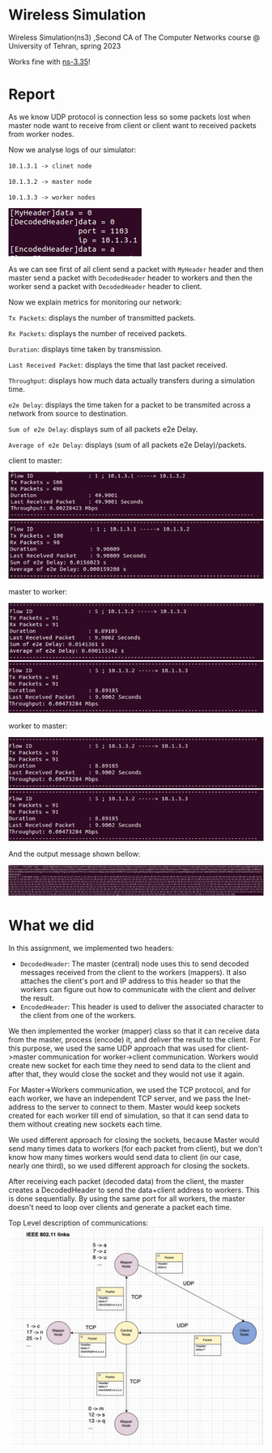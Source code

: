# Wireless Simulation

Wireless Simulation(ns3) ,Second CA of The Computer Networks course @ University of Tehran, spring 2023

Works fine with [ns-3.35](https://www.nsnam.org/releases/ns-3-35/)!

# Report
As we know UDP protocol is connection less so some packets lost when master node want to receive from client or client want to received packets from worker nodes.

 Now we analyse logs of our simulator:

`10.1.3.1 -> clinet node`

`10.1.3.2 -> master node`

`10.1.3.3 -> worker nodes`

![diagram](screenshots/header-log.png)

As we can see first of all client send a packet with `MyHeader` header and then master send a packet with `DecodedHeader` header to workers and then the worker send a packet with `DecodedHeader` header to client.

Now we explain metrics for monitoring our network:

`Tx Packets`: displays the number of transmitted packets.

`Rx Packets`: displays the number of received packets.

`Duration`: displays time taken by transmission.

`Last Received Packet`: displays the time that last packet received.

`Throughput`: displays how much data actually transfers during a simulation time.

`e2e Delay`: displays the time taken for a packet to be transmited across a network from source to destination.

`Sum of e2e Delay`: displays sum of all packets e2e Delay.

`Average of e2e Delay`: displays (sum of all packets e2e Delay)/packets.

client to master:

![diagram](screenshots/client-to-master1.png)
![diagram](screenshots/client-to-master2.png)

master to worker:

![diagram](screenshots/master-to-worker1.png)
![diagram](screenshots/master-to-worker2.png)

worker to master:

![diagram](screenshots/master-to-worker2.png)
![diagram](screenshots/master-to-worker2.png)

And the output message shown bellow:

![diagram](screenshots/out.png)

# What we did

In this assignment, we implemented two headers:

- `DecodedHeader`: The master (central) node uses this to send decoded messages received from the client to the workers (mappers). It also attaches the client's port and IP address to this header so that the workers can figure out how to communicate with the client and deliver the result.
- `EncodedHeader`: This header is used to deliver the associated character to the client from one of the workers.

We then implemented the worker (mapper) class so that it can receive data from the master, process (encode) it, and deliver the result to the client. For this purpose, we used the same UDP approach that was used for client->master communication for worker->client communication. Workers would create new socket for each time they need to send data to the client and after that, they would close the socket and they would not use it again.

For Master->Workers communication, we used the TCP protocol, and for each worker, we have an independent TCP server, and we pass the Inet-address to the server to connect to them. Master would keep sockets created for each worker till end of simulation, so that it can send data to them without creating new sockets each time.

We used different approach for closing the sockets, because Master would send many times data to workers (for each packet from client), but we don't know how many times workers would send data to client (in our case, nearly one third), so we used different approach for closing the sockets.

After receiving each packet (decoded data) from the client, the master creates a DecodedHeader to send the data+client address to workers. This is done sequentially. By using the same port for all workers, the master doesn't need to loop over clients and generate a packet each time.

Top Level description of communications:
![diagram](screenshots/top-lvl.png)
